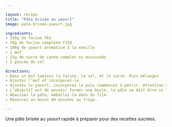 ```yaml
---

layout: recipe
title: "Pâte brisée au yaourt"
image: pate-brisee-yaourt.jpg

ingredients:
- 150g de farine T65
- 70g de farine complète T150
- 100g de yaourt aromatisé à la vanille
- 1 œuf
- 25g de sucre de canne complet ou muscovado
- 1 pincée de sel

directions:
- Dans un bol tamisez la farine, le sel, et le sucre. Puis mélangez
- Ajoutez l’œuf et incorporez-le.
- Ajoutez le yaourt, incorporez-le puis commencez à pétrir. Attention à ne pas trop travailler la pâte à la main pour ne pas trop la chauffer.
- L’objectif est de pouvoir former une boule, la pâte ne doit être ni trop friable ni trop liquide mais élastique. Quand elle forme une boule homogène qui a bien intégré la farine des parois et ne colle plus, c'est bon. Ajoutez de l’eau (par cuillère à café) ou de la farine si besoin.
- Abaissez la pâte, emballez-la dans du film.
- Réservez au moins 60 minutes au frigo.

---
```


Une pâte brisée au yaourt rapide à préparer pour des recettes sucrées.